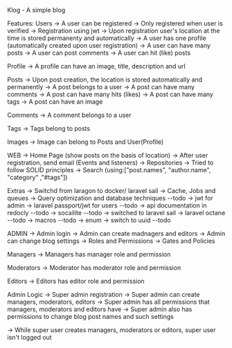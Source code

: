 Klog - A simple blog

Features:
Users
-> A user can be registered
-> Only registered when user is verified
-> Registration using jwt
-> Upon registration user's location at the time is stored permanenty and automatically
-> A user has one profile (automatically created upon user registration)
-> A user can have many posts
-> A user can post comments
-> A user can hit (like) posts

Profile
-> A profile can have an image, title, description and url

Posts
-> Upon post creation, the location is stored automatically and permanently
-> A post belongs to a user
-> A post can have many comments
-> A post can have many hits (likes)
-> A post can have many tags
-> A post can have an image

Comments
-> A comment belongs to a user

Tags
-> Tags belong to posts

Images
-> Image can belong to Posts and User(Profile)

WEB
-> Home Page (show posts on the basis of location)
-> After user registration, send email (Events and listeners)
-> Repositories
-> Tried to follow SOLID principles
-> Search (using:["post.names", "author.name", "category" ,"#tags"])

Extras
-> Switchd from laragon to docker/ laravel sail
-> Cache, Jobs and queues
-> Query optimization and database techniques --todo
-> jwt for admin
-> laravel passport/jwt for users --todo
-> api documentation in redocly --todo
-> socailite --todo
-> switched to laravel sail
-> laravel octane --todo
-> macros --todo
-> enum
-> switch to uuid --todo

ADMIN
-> Admin login
-> Admin can create madnagers and editors
-> Admin can change blog settings
-> Roles and Permissions
-> Gates and Policies

Managers
-> Managers has manager role and permission

Moderators
-> Moderator has moderator role and permission

Editors
-> Editors has editor role and permission

Admin Logic
-> Super admin registration
-> Super admin can create managers, moderators, editors
-> Super admin has all permissions that managers, moderators and editors have
-> Super admin also has permissions to change blog post names and such settings

-> While super user creates managers, moderators or editors, super user isn't logged out
